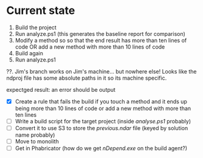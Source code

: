 # Current state

1. Build the project
2. Run analyze.ps1 (this generates the baseline report for comparison)
3. Modify a method so so that the end result has more than ten lines of code OR add a new method with more than 10 lines of code
4. Build again
5. Run analyze.ps1

??. Jim's branch works on Jim's machine... but nowhere else! Looks like the ndproj file has some absolute paths in it so its machine specific. 

expectged result: an error should be output


- [X] Create a rule that fails the build if you touch a method and it ends up being more than 10 lines of code or add a new method with more than ten lines
- [ ] Write a build script for the target project (inside _analyse.ps1_ probably)
- [ ] Convert it to use S3 to store the _previous.ndar_ file (keyed by solution name probably)
- [ ] Move to monolith
- [ ] Get in Phabricator (how do we get _nDepend.exe_ on the build agent?)